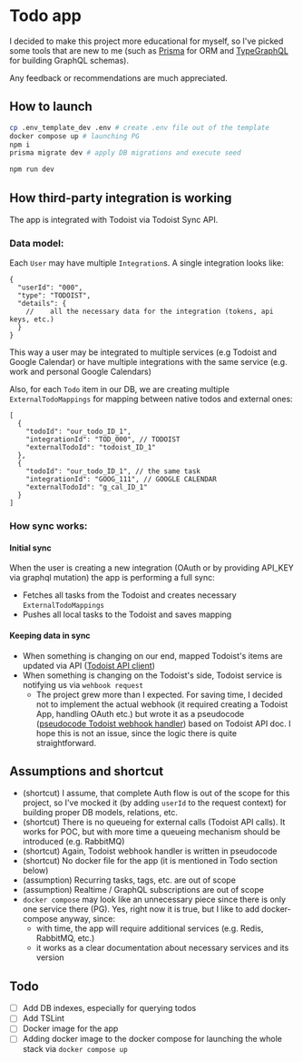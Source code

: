 # Todo app

I decided to make this project more educational for myself, so I've picked some tools that are new to me (such as
[Prisma](https://www.prisma.io) for ORM and [TypeGraphQL](https://typegraphql.com/) for building GraphQL schemas).

Any feedback or recommendations are much appreciated.

## How to launch

```sh
cp .env_template_dev .env # create .env file out of the template
docker compose up # launching PG
npm i
prisma migrate dev # apply DB migrations and execute seed

npm run dev
```

## How third-party integration is working

The app is integrated with Todoist via Todoist Sync API.

### Data model:

Each `User` may have multiple `Integration`s. A single integration looks like:

```json5
{
  "userId": "000",
  "type": "TODOIST",
  "details": {
    //    all the necessary data for the integration (tokens, api keys, etc.)
  }
}
```

This way a user may be integrated to multiple services (e.g Todoist and Google Calendar) or have multiple integrations
with the same service (e.g. work and personal Google Calendars)

Also, for each `Todo` item in our DB, we are creating multiple `ExternalTodoMappings` for mapping between native todos and external ones:

```json5
[
  {
    "todoId": "our_todo_ID_1",
    "integrationId": "TOD_000", // TODOIST
    "externalTodoId": "todoist_ID_1"
  },
  {
    "todoId": "our_todo_ID_1", // the same task
    "integrationId": "GOOG_111", // GOOGLE CALENDAR
    "externalTodoId": "g_cal_ID_1"
  }
]
```

### How sync works:

#### Initial sync

When the user is creating a new integration (OAuth or by providing API_KEY via graphql mutation) the app is performing a full sync:

- Fetches all tasks from the Todoist and creates necessary `ExternalTodoMappings`
- Pushes all local tasks to the Todoist and saves mapping

#### Keeping data in sync

- When something is changing on our end, mapped Todoist's items are updated via API ([Todoist API client](./src/integrations/providers/TodoistApi.ts))
- When something is changing on the Todoist's side, Todoist service is notifying us via `wehbook request`
  - The project grew more than I expected. For saving time, I decided not to implement the actual webhook (it required creating a Todoist App, handling OAuth etc.) but wrote it as a pseudocode ([pseudocode Todoist webhook handler](./src/integrations/providers/TodoistWebhook.ts)) based on Todoist API doc. I hope this is not an issue, since the logic there is quite straightforward.

## Assumptions and shortcut 
- (shortcut) I assume, that complete Auth flow is out of the scope for this project, so I've mocked it (by adding `userId` to the request context) for building proper DB models, relations, etc.   
- (shortcut) There is no queueing for external calls (Todoist API calls). It works for POC, but with more time a queueing mechanism should be introduced (e.g. RabbitMQ)
- (shortcut) Again, Todoist webhook handler is written in pseudocode
- (shortcut) No docker file for the app (it is mentioned in Todo section below)
- (assumption) Recurring tasks, tags, etc. are out of scope
- (assumption) Realtime / GraphQL subscriptions are out of scope
- `docker compose` may look like an unnecessary piece since there is only one service there (PG). Yes, right now it is true, but I like to add docker-compose anyway, since:
  - with time, the app will require additional services (e.g. Redis, RabbitMQ, etc.)
  - it works as a clear documentation about necessary services and its version

## Todo
- [ ] Add DB indexes, especially for querying todos
- [ ] Add TSLint
- [ ] Docker image for the app
- [ ] Adding docker image to the docker compose for launching the whole stack via `docker compose up`
